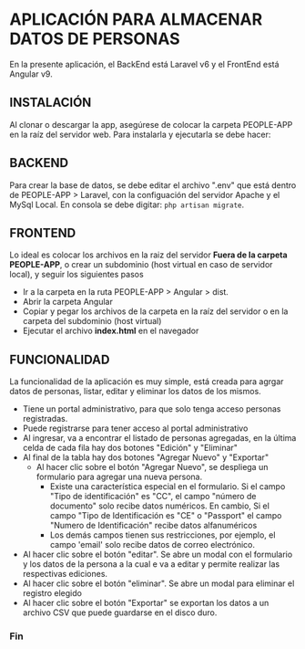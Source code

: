 # APLICACIÓN PARA ALMACENAR DATOS DE PERSONAS
 En la presente aplicación, el BackEnd está Laravel v6 y el FrontEnd está Angular v9.

## INSTALACIÓN
 Al clonar o descargar la app, asegúrese de colocar la carpeta PEOPLE-APP en la raíz del servidor web. 
 Para instalarla y ejecutarla se debe hacer:

## BACKEND
 Para crear la base de datos, se debe editar el archivo ".env" que está dentro de PEOPLE-APP > Laravel, con la configuación del servidor Apache y el MySql Local. En consola se debe digitar: ```php artisan migrate```.

## FRONTEND
 Lo ideal es colocar los archivos en la raiz del servidor __Fuera de la carpeta PEOPLE-APP__, o crear un subdominio (host virtual en caso de servidor local), y seguir los siguientes pasos
* Ir a la carpeta en la ruta PEOPLE-APP > Angular > dist.
* Abrir la carpeta Angular
* Copiar y pegar los archivos de la carpeta en la raíz del servidor o en la carpeta del subdominio (host virtual)
* Ejecutar el archivo **index.html** en el navegador
 
 ## FUNCIONALIDAD
La funcionalidad de la aplicación es muy simple, está creada para agrgar datos de personas, listar, editar y eliminar los datos de los mismos.
* Tiene un portal administrativo, para que solo tenga acceso personas registradas.
* Puede registrarse para tener acceso al portal administrativo
* Al ingresar, va a encontrar el listado de personas agregadas, en la última celda de cada fila hay dos botones "Edición" y "Eliminar"
* Al final de la tabla hay dos botones "Agregar Nuevo" y "Exportar"
    - Al hacer clic sobre el botón "Agregar Nuevo", se despliega un formulario para agregar una nueva persona.
        - Existe una característica especial en el formulario. Si el campo "Tipo de identificación" es "CC", el campo "número de documento" solo recibe datos numéricos. En cambio, Si el campo "Tipo de Identificación es "CE" o "Passport" el campo "Numero de Identificación" recibe datos alfanuméricos
        - Los demás campos tienen sus restricciones, por ejemplo, el campo 'email' solo recibe datos de correo electrónico.
* Al hacer clic sobre el botón "editar". Se abre un modal con el formulario y los datos de la persona  a la cual e va a editar y permite realizar las respectivas ediciones.
* Al hacer clic sobre el botón "eliminar". Se abre un modal para eliminar el registro elegido
* Al hacer clic sobre el botón "Exportar" se exportan los datos a un archivo CSV que puede guardarse en el disco duro.

### Fin
